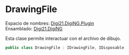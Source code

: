 # DrawingFile

Espacio de nombres: [Digi21.DigiNG.Plugin](../../)  
Ensamblado: [Digi21.DigiNG](../../../digi21.diging/)

Esta clase permite interactuar con el archivo de dibujo.

```csharp
public class DrawingFile : IDrawingFile, IDisposable
```



